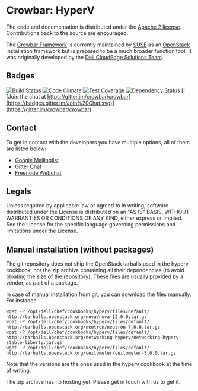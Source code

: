 # Crowbar: HyperV

The code and documentation is distributed under the [Apache 2 license](http://www.apache.org/licenses/LICENSE-2.0.html).
Contributions back to the source are encouraged.

The [Crowbar Framework](https://github.com/crowbar/crowbar) is currently maintained by [SUSE](http://www.suse.com/) as
an [OpenStack](http://openstack.org) installation framework but is prepared to be a much broader function tool. It was
originally developed by the [Dell CloudEdge Solutions Team](http://dell.com/openstack).

## Badges

[![Build Status](https://travis-ci.org/crowbar/crowbar-hyperv.svg?branch=master)](https://travis-ci.org/crowbar/crowbar-hyperv)
[![Code Climate](https://codeclimate.com/github/crowbar/crowbar-hyperv/badges/gpa.svg)](https://codeclimate.com/github/crowbar/crowbar-hyperv)
[![Test Coverage](https://codeclimate.com/github/crowbar/crowbar-hyperv/badges/coverage.svg)](https://codeclimate.com/github/crowbar/crowbar-hyperv)
[![Dependency Status](https://gemnasium.com/crowbar/crowbar-hyperv.svg)](https://gemnasium.com/crowbar/crowbar-hyperv)
[![Join the chat at https://gitter.im/crowbar/crowbar](https://badges.gitter.im/Join%20Chat.svg)](https://gitter.im/crowbar/crowbar)

## Contact

To get in contact with the developers you have multiple options, all of them are listed below:

* [Google Mailinglist](https://groups.google.com/forum/#!forum/crowbar)
* [Gitter Chat](https://gitter.im/crowbar/crowbar)
* [Freenode Webchat](http://webchat.freenode.net/?channels=%23crowbar)

## Legals

Unless required by applicable law or agreed to in writing, software distributed under the License is distributed on
an "AS IS" BASIS, WITHOUT WARRANTIES OR CONDITIONS OF ANY KIND, either express or implied. See the License for the
specific language governing permissions and limitations under the License.


## Manual installation (without packages)

The git repository does not ship the OpenStack tarballs used in the hyperv cookbook, nor the zip archive containing all
their dependencies (to avoid bloating the size of the repository). These files are usually provided by a vendor, as part
of a package.

In case of manual installation from git, you can download the files manually. For instance:

```
wget -P /opt/dell/chef/cookbooks/hyperv/files/default/ http://tarballs.openstack.org/nova/nova-12.0.0.tar.gz
wget -P /opt/dell/chef/cookbooks/hyperv/files/default/ http://tarballs.openstack.org/neutron/neutron-7.0.0.tar.gz
wget -P /opt/dell/chef/cookbooks/hyperv/files/default/ http://tarballs.openstack.org/networking-hyperv/networking-hyperv-stable-liberty.tar.gz
wget -P /opt/dell/chef/cookbooks/hyperv/files/default/ http://tarballs.openstack.org/ceilometer/ceilometer-5.0.0.tar.gz
```

Note that the versions are the ones used in the hyperv cookbook at the time of writing.

The zip archive has no hosting yet. Please get in touch with us to get it.
